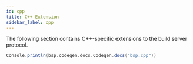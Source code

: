 ```yaml
---
id: cpp
title: C++ Extension
sidebar_label: cpp
---
```


The following section contains C++-specific extensions to the build server
protocol.

```scala mdoc:passthrough
Console.println(bsp.codegen.docs.Codegen.docs("bsp.cpp"))
```
